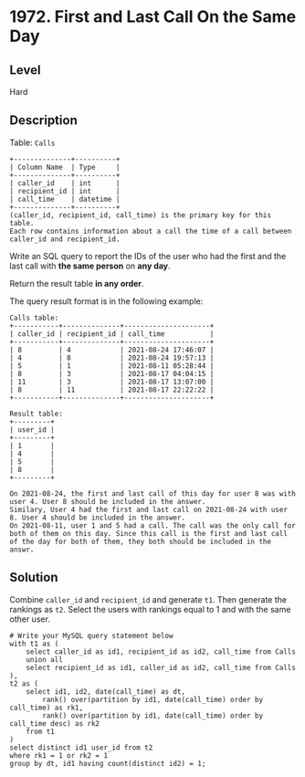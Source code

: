 # 1972. First and Last Call On the Same Day
## Level
Hard

## Description
Table: `Calls`
```
+--------------+----------+
| Column Name  | Type     |
+--------------+----------+
| caller_id    | int      |
| recipient_id | int      |
| call_time    | datetime |
+--------------+----------+
(caller_id, recipient_id, call_time) is the primary key for this table.
Each row contains information about a call the time of a call between caller_id and recipient_id.
```

Write an SQL query to report the IDs of the user who had the first and the last call with **the same person** on **any day**.

Return the result table **in any order**.

The query result format is in the following example:

```
Calls table:
+-----------+--------------+---------------------+
| caller_id | recipient_id | call_time           |
+-----------+--------------+---------------------+
| 8         | 4            | 2021-08-24 17:46:07 |
| 4         | 8            | 2021-08-24 19:57:13 |
| 5         | 1            | 2021-08-11 05:28:44 |
| 8         | 3            | 2021-08-17 04:04:15 |
| 11        | 3            | 2021-08-17 13:07:00 |
| 8         | 11           | 2021-08-17 22:22:22 |
+-----------+--------------+---------------------+

Result table:
+---------+
| user_id |
+---------+
| 1       |
| 4       |
| 5       |
| 8       |
+---------+

On 2021-08-24, the first and last call of this day for user 8 was with user 4. User 8 should be included in the answer.
Similary, User 4 had the first and last call on 2021-08-24 with user 8. User 4 should be included in the answer.
On 2021-08-11, user 1 and 5 had a call. The call was the only call for both of them on this day. Since this call is the first and last call of the day for both of them, they both should be included in the answr.
```

## Solution
Combine `caller_id` and `recipient_id` and generate `t1`. Then generate the rankings as `t2`. Select the users with rankings equal to 1 and with the same other user.
```
# Write your MySQL query statement below
with t1 as (
    select caller_id as id1, recipient_id as id2, call_time from Calls
    union all
    select recipient_id as id1, caller_id as id2, call_time from Calls
),
t2 as (
    select id1, id2, date(call_time) as dt,
        rank() over(partition by id1, date(call_time) order by call_time) as rk1,
        rank() over(partition by id1, date(call_time) order by call_time desc) as rk2
    from t1
)
select distinct id1 user_id from t2 
where rk1 = 1 or rk2 = 1
group by dt, id1 having count(distinct id2) = 1;
```
